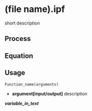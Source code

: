 # (file name).ipf
short description

## Process
## Equation

## Usage
```
Function_name(arguments)
```
- **argument[input/output]** description

***variable_in_text***